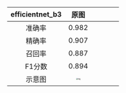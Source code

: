 | efficientnet_b3 |                             原图                             |      |      |      |      |
| :-------------: | :----------------------------------------------------------: | ---: | ---: | ---- | ---- |
|     准确率      |                            0.982                             |      |      |      |      |
|     精确率      |                            0.907                             |      |      |      |      |
|     召回率      |                            0.887                             |      |      |      |      |
|     F1分数      |                            0.894                             |      |      |      |      |
|     示意图      | <img src="http://www.kdocs.cn/api/v3/office/copy/MktmSWU0dWh4UVlreXhxTXdFT2w1M3hFMStrVWZEdnFKMmY5VXNWc1FlTXU5bXRDajM3Wm9TdTFYb1RTWVA0Vi9hWEtOTGNITncvd1hxTVl5WmxwYVBJZllVWGJFdjhzcVM3Z3N3dzM1TmN5dFN4SXRjbU1SYW1kazFadXYyUDh1V2pmSDlrb2lSWTJETlhFV3hUZG5ZQldQZm5DNGFhZGhhYXVKTzZoTmVGSUNsSmJwNVJqUlJCWjB5Mi9wNHNGdDNBNFN1K00rMmIvMHYzMTE3SFJwYzZ3ZFlKckdqV2ZBUHpxNGNQUVordGtSbjZhNDF5azFVY3NKSUpsL0hCKzRKSlRoNUFXVjJvPQ==/attach/object/4def97a7a39012e2b63ad5fb65af8abba2c620af?" alt="img" style="zoom:25%;" /> |      |      |      |      |


